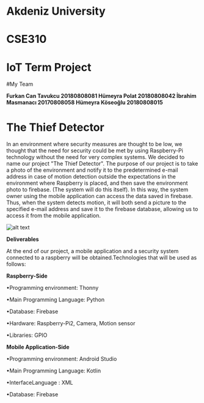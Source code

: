 # Akdeniz University
# CSE310
# IoT Term Project

#My Team

**Furkan Can Tavukcu 20180808081
Hümeyra Polat 20180808042
İbrahim Masmanacı 20170808058
Hümeyra Köseoğlu 20180808015**

# The Thief Detector

In an environment where security measures are thought to be low, we thought that the need for security could be met by using Raspberry-Pi technology without the need for very complex systems. We decided to name our project "The Thief Detector". The purpose of our project is to take a photo of the environment and notify it to the predetermined e-mail address in case of motion detection outside the expectations in the environment where Raspberry is placed, and then save the environment photo to firebase. (The system will do this itself). In this way, the system owner using the mobile application can access the data saved in firebase. Thus, when the system detects motion, it will both send a picture to the specified e-mail address and save it to the firebase database, allowing us to access it from the mobile application.

![alt text](https://user-images.githubusercontent.com/79963893/174501772-f31a91b3-1005-479a-a413-36752089371f.png)

**Deliverables**

At the end of our project, a mobile application and a security system connected to a raspberry will be obtained.Technologies that will be used as follows:

**Raspberry-Side** 

•Programming environment: Thonny

•Main Programming Language: Python

•Database: Firebase

•Hardware: Raspberry-Pi2, Camera, Motion sensor

•Libraries: GPIO 


**Mobile Application-Side**

•Programming environment: Android Studio

•Main Programming Language: Kotlin

•InterfaceLanguage : XML

•Database: Firebase




